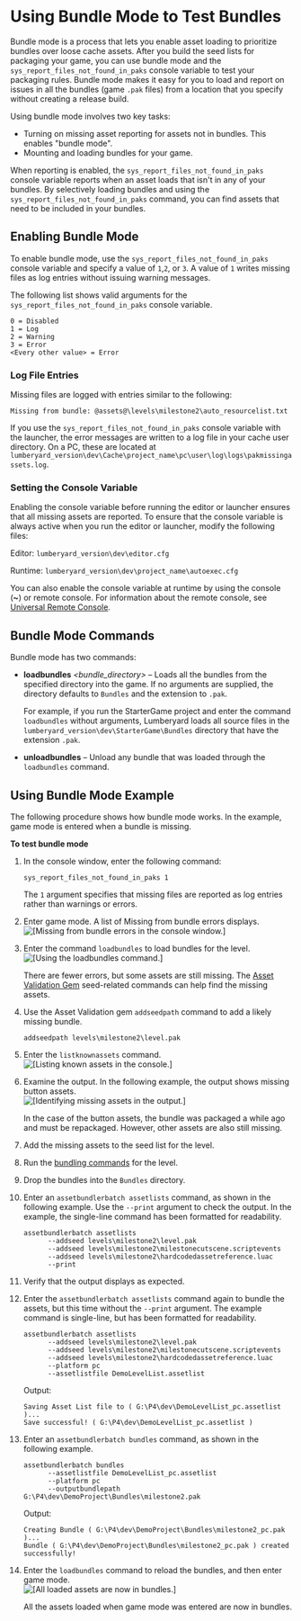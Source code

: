 # Using Bundle Mode to Test Bundles<a name="asset-bundler-bundle-mode"></a>

Bundle mode is a process that lets you enable asset loading to prioritize bundles over loose cache assets\. After you build the seed lists for packaging your game, you can use bundle mode and the `sys_report_files_not_found_in_paks` console variable to test your packaging rules\. Bundle mode makes it easy for you to load and report on issues in all the bundles \(game `.pak` files\) from a location that you specify without creating a release build\. 

Using bundle mode involves two key tasks:
+ Turning on missing asset reporting for assets not in bundles\. This enables "bundle mode"\.
+ Mounting and loading bundles for your game\.

When reporting is enabled, the `sys_report_files_not_found_in_paks` console variable reports when an asset loads that isn't in any of your bundles\. By selectively loading bundles and using the `sys_report_files_not_found_in_paks` command, you can find assets that need to be included in your bundles\.

## Enabling Bundle Mode<a name="asset-bundler-bundle-mode-enabling-bundle-mode"></a>

To enable bundle mode, use the `sys_report_files_not_found_in_paks` console variable and specify a value of `1`,`2`, or `3`\. A value of `1` writes missing files as log entries without issuing warning messages\.

The following list shows valid arguments for the `sys_report_files_not_found_in_paks` console variable\.

```
0 = Disabled 
1 = Log 
2 = Warning 
3 = Error
<Every other value> = Error
```

### Log File Entries<a name="asset-bundler-bundle-mode-log-file-entries"></a>

Missing files are logged with entries similar to the following:

```
Missing from bundle: @assets@\levels\milestone2\auto_resourcelist.txt
```

If you use the `sys_report_files_not_found_in_paks` console variable with the launcher, the error messages are written to a log file in your cache user directory\. On a PC, these are located at `lumberyard_version\dev\Cache\project_name\pc\user\log\logs\pakmissingassets.log`\.

### Setting the Console Variable<a name="asset-bundler-bundle-mode-setting-the-console-variable"></a>

Enabling the console variable before running the editor or launcher ensures that all missing assets are reported\. To ensure that the console variable is always active when you run the editor or launcher, modify the following files:

Editor: `lumberyard_version\dev\editor.cfg`

Runtime: `lumberyard_version\dev\project_name\autoexec.cfg`

You can also enable the console variable at runtime by using the console \(**\~**\) or remote console\. For information about the remote console, see [Universal Remote Console](lumberyard-remote-console.md)\.

## Bundle Mode Commands<a name="asset-bundler-bundle-mode-bundle-mode-commands"></a>

Bundle mode has two commands:
+ **loadbundles** *<bundle\_directory>* *<extension>* – Loads all the bundles from the specified directory into the game\. If no arguments are supplied, the directory defaults to `Bundles` and the extension to `.pak`\.

  For example, if you run the StarterGame project and enter the command `loadbundles` without arguments, Lumberyard loads all source files in the `lumberyard_version\dev\StarterGame\Bundles` directory that have the extension `.pak`\.
+ **unloadbundles** – Unload any bundle that was loaded through the `loadbundles` command\.

## Using Bundle Mode Example<a name="asset-bundler-bundle-mode-using-bundle-mode-example"></a>

The following procedure shows how bundle mode works\. In the example, game mode is entered when a bundle is missing\.

**To test bundle mode**

1. In the console window, enter the following command:

   ```
   sys_report_files_not_found_in_paks 1
   ```

   The `1` argument specifies that missing files are reported as log entries rather than warnings or errors\.

1. Enter game mode\. A list of Missing from bundle errors displays\.  
![\[Missing from bundle errors in the console window.\]](http://docs.aws.amazon.com/lumberyard/latest/userguide/images/assetbundler/asset-bundler-bundle-mode-1.png)

1. Enter the command `loadbundles` to load bundles for the level\.  
![\[Using the loadbundles command.\]](http://docs.aws.amazon.com/lumberyard/latest/userguide/images/assetbundler/asset-bundler-bundle-mode-2.png)

   There are fewer errors, but some assets are still missing\. The [Asset Validation Gem](asset-bundler-asset-validation-gem.md) seed\-related commands can help find the missing assets\.

1. Use the Asset Validation gem `addseedpath` command to add a likely missing bundle\.

   ```
   addseedpath levels\milestone2\level.pak
   ```

1. Enter the `listknownassets` command\.  
![\[Listing known assets in the console.\]](http://docs.aws.amazon.com/lumberyard/latest/userguide/images/assetbundler/asset-bundler-bundle-mode-3.png)

1. Examine the output\. In the following example, the output shows missing button assets\.  
![\[Identifying missing assets in the output.\]](http://docs.aws.amazon.com/lumberyard/latest/userguide/images/assetbundler/asset-bundler-bundle-mode-4.png)

   In the case of the button assets, the bundle was packaged a while ago and must be repackaged\. However, other assets are also still missing\.

1. Add the missing assets to the seed list for the level\.

1. Run the [bundling commands](asset-bundler-command-line-reference.md) for the level\.

1. Drop the bundles into the `Bundles` directory\.

1. Enter an `assetbundlerbatch assetlists` command, as shown in the following example\. Use the `--print` argument to check the output\. In the example, the single\-line command has been formatted for readability\.

   ```
   assetbundlerbatch assetlists 
         --addseed levels\milestone2\level.pak 
         --addseed levels\milestone2\milestonecutscene.scriptevents 
         --addseed levels\milestone2\hardcodedassetreference.luac 
         --print
   ```

1. Verify that the output displays as expected\.

1. Enter the `assetbundlerbatch assetlists` command again to bundle the assets, but this time without the `--print` argument\. The example command is single\-line, but has been formatted for readability\.

   ```
   assetbundlerbatch assetlists 
         --addseed levels\milestone2\level.pak 
         --addseed levels\milestone2\milestonecutscene.scriptevents 
         --addseed levels\milestone2\hardcodedassetreference.luac 
         --platform pc 
         --assetlistfile DemoLevelList.assetlist
   ```

   Output:

   ```
   Saving Asset List file to ( G:\P4\dev\DemoLevelList_pc.assetlist )...
   Save successful! ( G:\P4\dev\DemoLevelList_pc.assetlist )
   ```

1. Enter an `assetbundlerbatch bundles` command, as shown in the following example\.

   ```
   assetbundlerbatch bundles 
         --assetlistfile DemoLevelList_pc.assetlist 
         --platform pc 
         --outputbundlepath G:\P4\dev\DemoProject\Bundles\milestone2.pak
   ```

   Output:

   ```
   Creating Bundle ( G:\P4\dev\DemoProject\Bundles\milestone2_pc.pak )...
   Bundle ( G:\P4\dev\DemoProject\Bundles\milestone2_pc.pak ) created successfully!
   ```

1. Enter the `loadbundles` command to reload the bundles, and then enter game mode\.  
![\[All loaded assets are now in bundles.\]](http://docs.aws.amazon.com/lumberyard/latest/userguide/images/assetbundler/asset-bundler-bundle-mode-5.png)

   All the assets loaded when game mode was entered are now in bundles\.